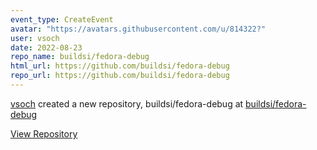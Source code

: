 ```yaml
---
event_type: CreateEvent
avatar: "https://avatars.githubusercontent.com/u/814322?"
user: vsoch
date: 2022-08-23
repo_name: buildsi/fedora-debug
html_url: https://github.com/buildsi/fedora-debug
repo_url: https://github.com/buildsi/fedora-debug
---
```


<a href='https://github.com/vsoch' target='_blank'>vsoch</a> created a new repository, buildsi/fedora-debug at <a href='https://github.com/buildsi/fedora-debug' target='_blank'>buildsi/fedora-debug</a>

<a href='https://github.com/buildsi/fedora-debug' target='_blank'>View Repository</a>